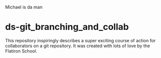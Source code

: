 
Michael is da man

# ds-git_branching_and_collab

This repository inspiringly describes a super exciting course of action for collaborators on a git repository. It was created with lots of love by the Flatiron School.
